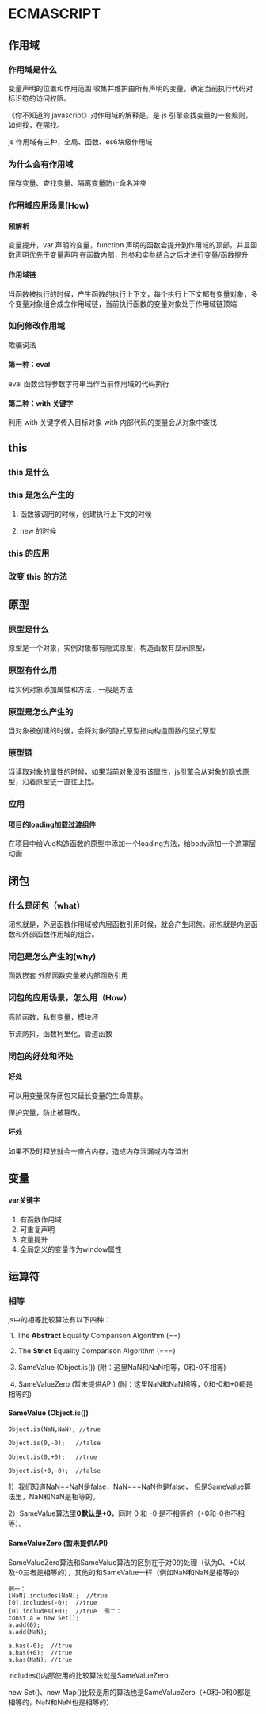# ECMASCRIPT

## 作用域

### 作用域是什么

变量声明的位置和作用范围
收集并维护由所有声明的变量，确定当前执行代码对标识符的访问权限。

《你不知道的 javascript》对作用域的解释是，是 js 引擎查找变量的一套规则，如何找，在哪找。

js 作用域有三种，全局、函数、es6块级作用域

### 为什么会有作用域 

保存变量、查找变量、隔离变量防止命名冲突

### 作用域应用场景(How)

#### 预解析

变量提升，var 声明的变量，function 声明的函数会提升到作用域的顶部，并且函数声明优先于变量声明
在函数内部，形参和实参结合之后才进行变量/函数提升

#### 作用域链

当函数被执行的时候，产生函数的执行上下文，每个执行上下文都有变量对象，多个变量对象组合成立作用域链，当前执行函数的变量对象处于作用域链顶端

### 如何修改作用域

欺骗词法

#### 第一种：eval

eval 函数会将参数字符串当作当前作用域的代码执行

#### 第二种：with 关键字

利用 with 关键字传入目标对象
with 内部代码的变量会从对象中查找

## this

### this 是什么



### this 是怎么产生的

1. 函数被调用的时候，创建执行上下文的时候

2. new 的时候

### this 的应用

### 改变 this 的方法

## 原型

### 原型是什么

原型是一个对象，实例对象都有隐式原型，构造函数有显示原型，

### 原型有什么用

给实例对象添加属性和方法，一般是方法

### 原型是怎么产生的

当对象被创建的时候，会将对象的隐式原型指向构造函数的显式原型



### 原型链

当读取对象的属性的时候，如果当前对象没有该属性，js引擎会从对象的隐式原型，沿着原型链一直往上找。



### 应用

#### 项目的loading加载过渡组件

在项目中给Vue构造函数的原型中添加一个loading方法，给body添加一个遮罩层动画

### 

## 闭包

### 什么是闭包（what）

闭包就是，外层函数作用域被内层函数引用时候，就会产生闭包。闭包就是内层函数和外部函数作用域的组合。

### 闭包是怎么产生的(why)

函数嵌套
外部函数变量被内部函数引用

### 闭包的应用场景，怎么用（How）

高阶函数，私有变量，模块坏

节流防抖，函数柯里化，管道函数

### 闭包的好处和坏处

#### 好处

可以用变量保存闭包来延长变量的生命周期。

保护变量，防止被篡改。

#### 坏处

如果不及时释放就会一直占内存，造成内存泄漏或内存溢出



## 变量

#### var关键字

1. 有函数作用域
2. 可重复声明
3. 变量提升
4. 全局定义的变量作为window属性



## 运算符



### 相等

js中的相等比较算法有以下四种：

​	1.    The **Abstract** Equality Comparison Algorithm (==)      

​	2.    The **Strict** Equality Comparison Algorithm (===)        

​	3.    SameValue (Object.is())        (附：这里NaN和NaN相等，0和-0不相等)

​	4.    SameValueZero (暂未提供API)   (附：这里NaN和NaN相等，0和-0和+0都是相等的) 

#### SameValue (Object.is()) 



```
Object.is(NaN,NaN); //true

Object.is(0,-0);   //false

Object.is(0,+0);   //true

Object.is(+0,-0);  //false
```

1）我们知道NaN==NaN是false，NaN===NaN也是false， 但是SameValue算法里，NaN和NaN是相等的。

2）SameValue算法里**0默认是+0**，同时 0 和 -0 是不相等的（+0和-0也不相等）。

#### SameValueZero (暂未提供API) 

SameValueZero算法和SameValue算法的区别在于对0的处理（认为0、+0以及-0三者是相等的），其他的和SameValue一样（例如NaN和NaN是相等的）

```
例一：
[NaN].includes(NaN);  //true
[0].includes(-0);  //true
[0].includes(+0);  //true  例二：
const a = new Set();
a.add(0);
a.add(NaN);
 
a.has(-0);  //true
a.has(+0);  //true
a.has(NaN); //true
```

includes()内部使用的比较算法就是SameValueZero

new Set()、new Map()比较是用的算法也是SameValueZero（+0和-0和0都是相等的，NaN和NaN也是相等的）